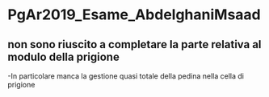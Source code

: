 # PgAr2019_Esame_AbdelghaniMsaad
## non sono riuscito a completare la parte relativa al modulo della prigione
-In particolare manca la gestione quasi totale della pedina nella cella di prigione
